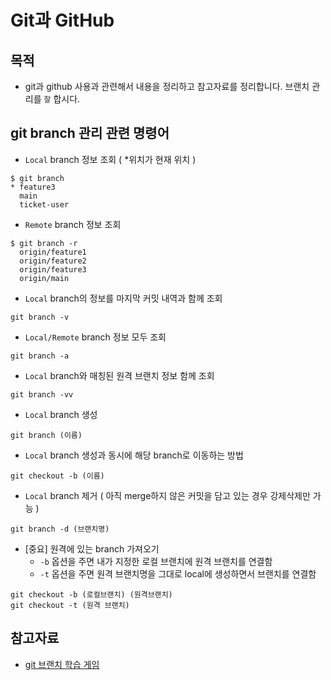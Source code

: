 # Git과 GitHub

## 목적
- git과 github 사용과 관련해서 내용을 정리하고 참고자료를 정리합니다. 브랜치 관리를 `잘` 합시다.

## git branch 관리 관련 명령어
- `Local` branch 정보 조회 ( *위치가 현재  위치 )
```
$ git branch
* feature3
  main
  ticket-user
```
- `Remote` branch 정보 조회
```
$ git branch -r
  origin/feature1
  origin/feature2
  origin/feature3
  origin/main
```
- `Local` branch의 정보를 마지막 커밋 내역과 함께 조회
```
git branch -v
```
- `Local/Remote` branch 정보 모두 조회
```
git branch -a
```
- `Local` branch와 매칭된 원격 브랜치 정보 함께 조회
```
git branch -vv
```
- `Local` branch 생성
```
git branch (이름)
```
- `Local` branch 생성과 동시에 해당 branch로 이동하는 방법
```
git checkout -b (이름)
```
- `Local` branch 제거 ( 아직 merge하지 않은 커밋을 담고 있는 경우 강제삭제만 가능 )
```
git branch -d (브랜치명)
```
- [중요] 원격에 있는 branch 가져오기
    - `-b` 옵션을 주면 내가  지정한 로컬  브랜치에 원격 브랜치를 연결함
    - `-t` 옵션을 주면 원격 브랜치명을 그대로  local에 생성하면서 브랜치를 연결함
```
git checkout -b (로컬브랜치) (원격브랜치)
git checkout -t (원격 브랜치)
```



## 참고자료
- [git 브랜치 학습 게임](https://learngitbranching.js.org/?locale=ko)
